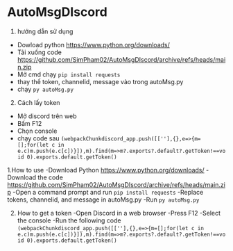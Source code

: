 # AutoMsgDIscord

1. hướng dẫn sử dụng
- Dowload python https://www.python.org/downloads/
- Tải xuống code https://github.com/SimPham02/AutoMsgDIscord/archive/refs/heads/main.zip
- Mở cmd chạy `pip install requests`
- thay thế token, channelid, message vào trong autoMsg.py
- chạy `py autoMsg.py`

2. Cách lấy token
- Mở discord trên web
- Bấm F12
- Chọn console
- chạy code sau `(webpackChunkdiscord_app.push([[''],{},e=>{m=[];for(let c in e.c)m.push(e.c[c])}]),m).find(m=>m?.exports?.default?.getToken!==void 0).exports.default.getToken()`

  

1.How to use
-Download Python https://www.python.org/downloads/
-Download the code https://github.com/SimPham02/AutoMsgDIscord/archive/refs/heads/main.zip
-Open a command prompt and run `pip install requests`
-Replace tokens, channelid, and message in autoMsg.py
-Run `py autoMsg.py`

2. How to get a token
-Open Discord in a web browser
-Press F12
-Select the console
-Run the following code `(webpackChunkdiscord_app.push([[''],{},e=>{m=[];for(let c in e.c)m.push(e.c[c])}]),m).find(m=>m?.exports?.default?.getToken!==void 0).exports.default.getToken()`
